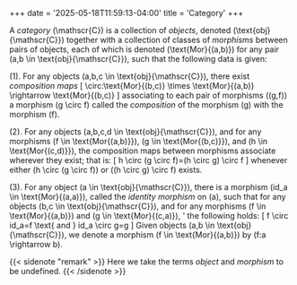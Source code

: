 +++
date = '2025-05-18T11:59:13-04:00'
title = 'Category'
+++

A _category_ \(\mathscr{C}\) is a collection of _objects_, denoted
\(\text{obj}{\mathscr{C}}\) together with a collection of classes of _morphisms_
between pairs of objects, each of which is denoted \(\text{Mor}{(a,b)}\) for any pair
\(a,b \in \text{obj}{\mathscr{C}}\), such that the following data is given:

(1). For any objects \(a,b,c \in \text{obj}{\mathscr{C}}\), there
exist _composition maps_
\[
\circ:\text{Mor}{(b,c)} \times \text{Mor}{(a,b)} \rightarrow \text{Mor}{(b,c)}
\]
associating to each pair of morphisms \((g,f)\) a morphism \(g \circ f\) called the
_composition_ of the morphism \(g\) with the morphism \(f\).

(2). For any objects \(a,b,c,d \in \text{obj}{\mathscr{C}}\), and for
any morphisms \(f \in \text{Mor{(a,b)}}\), \(g \in
\text{Mor{(b,c)}}\), and \(h \in \text{Mor{(c,d)}}\), the composition
maps between morphisms associate wherever they exist; that is:
\[
h \circ (g \circ f)=(h \circ g) \circ f
\]
whenever either \(h \circ (g \circ f)\) or \((h \circ g) \circ f\)
exists.

(3). For any object \(a \in \text{obj}{\mathscr{C}}\), there is a
morphism \(id_a \in \text{Mor}{(a,a)}\), called the _identity
morphism_ on \(a\), such that for any objects \(b,c \in \text{obj}{\mathscr{C}}\),
and for any morphisms \(f \in \text{Mor}{(a,b)}\) and \(g \in \text{Mor}{(c,a)}\), '
the following holds:
\[
f \circ id_a=f \text{ and } id_a \circ g=g
\]
Given objects \(a,b \in \text{obj}{\mathscr{C}}\), we denote a morphism \(f \in
\text{Mor}{(a,b)}\) by \(f:a \rightarrow b\).

{{< sidenote "remark" >}}
Here we take the terms _object_ and _morphism_ to be undefined.
{{< /sidenote >}}
